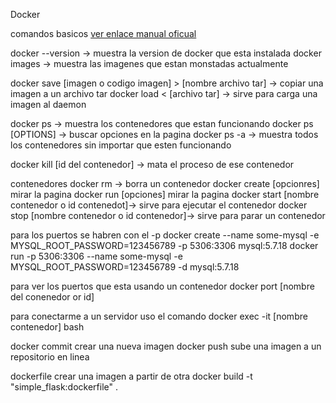 Docker

comandos basicos [ver enlace manual oficual](https://docs.docker.com/reference/)

docker --version -> muestra la version de docker que esta instalada
docker images -> muestra las imagenes que estan monstadas actualmente

docker save [imagen o codigo imagen] > [nombre archivo tar] -> copiar una imagen a un archivo tar
docker load < [archivo tar] -> sirve para carga una imagen al daemon

docker ps -> muestra los contenedores que estan funcionando
docker ps [OPTIONS]  -> buscar opciones en la pagina
docker ps -a -> muestra todos los contenedores sin importar que esten funcionando


docker kill [id del contenedor] -> mata el proceso de ese contenedor

contenedores
docker rm -> borra un contenedor
docker create [opcionres] mirar la pagina
docker run [opciones] mirar la pagina
docker start [nombre contenedor o id contenedot]-> sirve para ejecutar el contenedor
docker stop [nombre contenedor o id contenedor]-> sirve para parar un contenedor


para los puertos se habren con el -p
docker create --name some-mysql -e MYSQL_ROOT_PASSWORD=123456789 -p 5306:3306 mysql:5.7.18
docker run -p 5306:3306 --name some-mysql -e MYSQL_ROOT_PASSWORD=123456789 -d mysql:5.7.18

para ver los puertos que esta usando un contenedor
docker port [nombre del conenedor or id]

para conectarme a un servidor uso el comando
docker exec -it [nombre contenedor] bash


docker commit crear una nueva imagen
docker push sube una imagen a un repositorio en linea

dockerfile
crear una imagen a partir de otra
docker build -t "simple_flask:dockerfile" .






